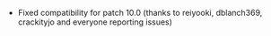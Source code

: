 * Fixed compatibility for patch 10.0 (thanks to reiyooki, dblanch369, crackityjo and everyone reporting issues)
